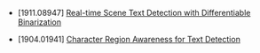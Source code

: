 - [1911.08947] [Real-time Scene Text Detection with Differentiable Binarization](https://arxiv.org/abs/1911.08947)

- [1904.01941] [Character Region Awareness for Text Detection](https://arxiv.org/abs/1904.01941)
